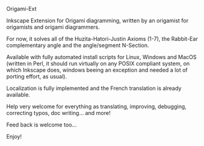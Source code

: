 Origami-Ext

Inkscape Extension for Origami diagramming, written by an origamist for origamists and origami diagrammers.

For now, it solves all of the Huzita-Hatori-Justin Axioms (1-7), the Rabbit-Ear complementary angle and
the angle/segment N-Section.

Available with fully automated install scripts for Linux, Windows and MacOS  (written in Perl, it should
run virtually on any POSIX compliant system, on which Inkscape does, windows beeing an exception and needed
a lot of porting effort, as usual).

Localization is fully implemented and the French translation is already available.

Help very welcome for everything as translating, improving, debugging, correcting typos, doc writing... and more!

Feed back is welcome too...

Enjoy!
